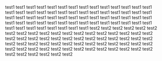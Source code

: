 test1 test1 test1 test1 test1 test1 test1 test1 test1 test1 test1 test1 test1 test1 test1 test1 test1 test1 test1 test1 test1 test1 test1 test1 test1 test1 test1 test1 test1 test1 test1 test1 test1 test1 test1 test1 test1 test1 test1 test1 test1 test1 test1 test1 test1 test1 test1 test1 test1 test1 test1 test1 test1 test1 test1 test1 test1 test1 test1 test1 test1 test1 test1 test1 
test2 test2 test2 test2 test2 test2 test2 test2 test2 test2 test2 test2 test2 test2 test2 test2 test2 test2 test2 test2 test2 test2 test2 test2 test2 test2 test2 test2 test2 test2 test2 test2 
test2 test2 test2 test2 test2 test2 test2 test2 test2 test2 test2 test2 test2 test2 test2 test2 test2 test2 test2 test2 test2 test2 test2 test2 test2 test2 test2 test2 test2 test2 test2 test2 